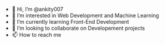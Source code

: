 - 👋 Hi, I’m @ankity007
- 👀 I’m interested in Web Development and Machine Learning
- 🌱 I’m currently learning Front-End Development
- 💞️ I’m looking to collaborate on Developement projects
- 📫 How to reach me 

<!---
ankity007/ankity007 is a ✨ special ✨ repository because its `README.md` (this file) appears on your GitHub profile.
You can click the Preview link to take a look at your changes.
--->
